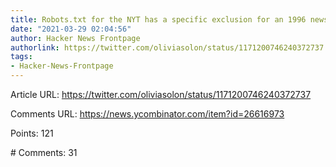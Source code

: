 ```yaml
---
title: Robots.txt for the NYT has a specific exclusion for an 1996 news article
date: "2021-03-29 02:04:56"
author: Hacker News Frontpage
authorlink: https://twitter.com/oliviasolon/status/1171200746240372737
tags:
- Hacker-News-Frontpage
---
```


<p>Article URL: <a href="https://twitter.com/oliviasolon/status/1171200746240372737">https://twitter.com/oliviasolon/status/1171200746240372737</a></p>
<p>Comments URL: <a href="https://news.ycombinator.com/item?id=26616973">https://news.ycombinator.com/item?id=26616973</a></p>
<p>Points: 121</p>
<p># Comments: 31</p>
